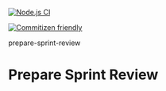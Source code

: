 [![Node.js CI](https://github.com/OurActivities/prepare-sprint-review/actions/workflows/publish.yml/badge.svg)](https://github.com/OurActivities/prepare-sprint-review/actions/workflows/publish.yml)

[![Commitizen friendly](https://img.shields.io/badge/commitizen-friendly-brightgreen.svg)](http://commitizen.github.io/cz-cli/)

prepare-sprint-review
# Prepare Sprint Review
